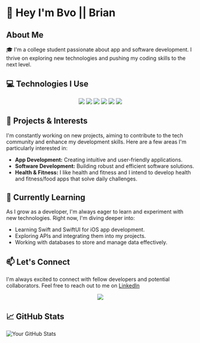 # 👋 Hey I'm Bvo || Brian

## About Me

🎓 I'm a college student passionate about app and software development. I thrive on exploring new technologies and pushing my coding skills to the next level.

## 💻 Technologies I Use

<p align="center">
  <img src="https://img.shields.io/badge/Java-ED8B00?style=for-the-badge&logo=java&logoColor=white"/>
  <img src="https://img.shields.io/badge/C-00599C?style=for-the-badge&logo=c&logoColor=white"/>
  <img src="https://img.shields.io/badge/SwiftUI-FA7343?style=for-the-badge&logo=swift&logoColor=white"/>
  <img src="https://img.shields.io/badge/Python-3776AB?style=for-the-badge&logo=python&logoColor=white"/>
  <img src="https://img.shields.io/badge/HTML-E34F26?style=for-the-badge&logo=html5&logoColor=white"/>
  <img src="https://img.shields.io/badge/CSS-1572B6?style=for-the-badge&logo=css3&logoColor=white"/>
</p>

## 🚀 Projects & Interests

I'm constantly working on new projects, aiming to contribute to the tech community and enhance my development skills. Here are a few areas I'm particularly interested in:

- **App Development:** Creating intuitive and user-friendly applications.
- **Software Development:** Building robust and efficient software solutions.
- **Health & Fitness:** I like health and fitness and I intend to develop health and fitness/food apps that solve daily challenges.

## 🌱 Currently Learning

As I grow as a developer, I'm always eager to learn and experiment with new technologies. Right now, I'm diving deeper into:

- Learning Swift and SwiftUI for iOS app development.
- Exploring APIs and integrating them into my projects.
- Working with databases to store and manage data effectively.

## 📫 Let's Connect

I'm always excited to connect with fellow developers and potential collaborators. Feel free to reach out to me on [LinkedIn](https://www.linkedin.com)

<!--  
 or via email at [your-email@example.com](mailto:your-email@example.com).
-->
<p align="center">
  <a href="https://www.linkedin.com/in/brian-vo-bvo/">
    <img src="https://img.shields.io/badge/LinkedIn-0077B5?style=for-the-badge&logo=linkedin&logoColor=white"/>
  </a>
</p>

## 📈 GitHub Stats

![Your GitHub Stats]()



<!-- 

Ex

# Hi there 👋

**`Code Craftsman`**

I am a dedicated college student at VCU with a strong passion for app and software development. My enthusiasm lies particularly in creating innovative solutions that enhance health and fitness, reflecting my personal interest in maintaining a healthy lifestyle.
-->



<!--
**bvo24/bvo24** is a ✨ _special_ ✨ repository because its `README.md` (this file) appears on your GitHub profile.

Here are some ideas to get you started:

- 🔭 I’m currently working on ...
- 🌱 I’m currently learning ...
- 👯 I’m looking to collaborate on ...
- 🤔 I’m looking for help with ...
- 💬 Ask me about ...
- 📫 How to reach me: ...
- 😄 Pronouns: ...
- ⚡ Fun fact: ...
-->
